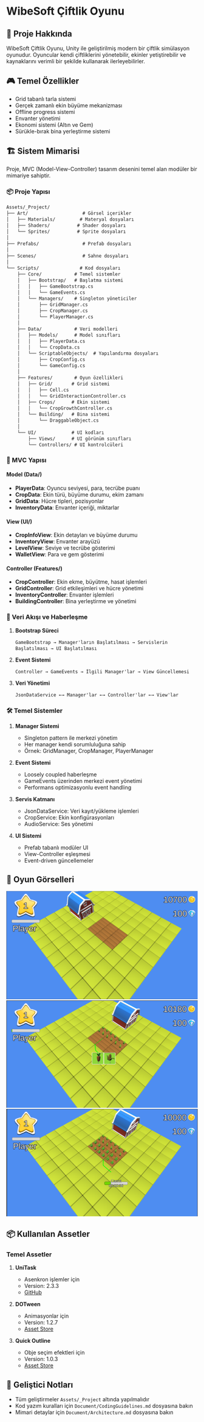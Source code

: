 # WibeSoft Çiftlik Oyunu

## 📖 Proje Hakkında

WibeSoft Çiftlik Oyunu, Unity ile geliştirilmiş modern bir çiftlik simülasyon oyunudur. Oyuncular kendi çiftliklerini yönetebilir, ekinler yetiştirebilir ve kaynaklarını verimli bir şekilde kullanarak ilerleyebilirler.

## 🎮 Temel Özellikler

- Grid tabanlı tarla sistemi
- Gerçek zamanlı ekin büyüme mekanizması
- Offline progress sistemi
- Envanter yönetimi
- Ekonomi sistemi (Altın ve Gem)
- Sürükle-bırak bina yerleştirme sistemi

## 🏗️ Sistem Mimarisi

Proje, MVC (Model-View-Controller) tasarım desenini temel alan modüler bir mimariye sahiptir.

### 📦 Proje Yapısı

```
Assets/_Project/
├── Art/                    # Görsel içerikler
│   ├── Materials/         # Materyal dosyaları
│   ├── Shaders/          # Shader dosyaları
│   └── Sprites/          # Sprite dosyaları
│
├── Prefabs/                # Prefab dosyaları
│
├── Scenes/                 # Sahne dosyaları
│
└── Scripts/               # Kod dosyaları
    ├── Core/            # Temel sistemler
    │   ├── Bootstrap/   # Başlatma sistemi
    │   │   ├── GameBootstrap.cs
    │   │   └── GameEvents.cs
    │   └── Managers/    # Singleton yöneticiler
    │       ├── GridManager.cs
    │       ├── CropManager.cs
    │       └── PlayerManager.cs
    │
    ├── Data/            # Veri modelleri
    │   ├── Models/      # Model sınıfları
    │   │   ├── PlayerData.cs
    │   │   └── CropData.cs
    │   └── ScriptableObjects/  # Yapılandırma dosyaları
    │       ├── CropConfig.cs
    │       └── GameConfig.cs
    │
    ├── Features/        # Oyun özellikleri
    │   ├── Grid/       # Grid sistemi
    │   │   ├── Cell.cs
    │   │   └── GridInteractionController.cs
    │   ├── Crops/      # Ekin sistemi
    │   │   └── CropGrowthController.cs
    │   └── Building/   # Bina sistemi
    │       └── DraggableObject.cs
    │
    └── UI/             # UI kodları
        ├── Views/      # UI görünüm sınıfları
        └── Controllers/ # UI kontrolcüleri
```

### 🎯 MVC Yapısı

#### Model (Data/)
- **PlayerData**: Oyuncu seviyesi, para, tecrübe puanı
- **CropData**: Ekin türü, büyüme durumu, ekim zamanı
- **GridData**: Hücre tipleri, pozisyonlar
- **InventoryData**: Envanter içeriği, miktarlar

#### View (UI/)
- **CropInfoView**: Ekin detayları ve büyüme durumu
- **InventoryView**: Envanter arayüzü
- **LevelView**: Seviye ve tecrübe gösterimi
- **WalletView**: Para ve gem gösterimi

#### Controller (Features/)
- **CropController**: Ekin ekme, büyütme, hasat işlemleri
- **GridController**: Grid etkileşimleri ve hücre yönetimi
- **InventoryController**: Envanter işlemleri
- **BuildingController**: Bina yerleştirme ve yönetimi

### 🔄 Veri Akışı ve Haberleşme

1. **Bootstrap Süreci**
   ```
   GameBootstrap → Manager'ların Başlatılması → Servislerin Başlatılması → UI Başlatılması
   ```

2. **Event Sistemi**
   ```
   Controller → GameEvents → İlgili Manager'lar → View Güncellemesi
   ```

3. **Veri Yönetimi**
   ```
   JsonDataService ←→ Manager'lar ←→ Controller'lar ←→ View'lar
   ```

### 🛠️ Temel Sistemler

1. **Manager Sistemi**
   - Singleton pattern ile merkezi yönetim
   - Her manager kendi sorumluluğuna sahip
   - Örnek: GridManager, CropManager, PlayerManager

2. **Event Sistemi**
   - Loosely coupled haberleşme
   - GameEvents üzerinden merkezi event yönetimi
   - Performans optimizasyonlu event handling

3. **Servis Katmanı**
   - JsonDataService: Veri kayıt/yükleme işlemleri
   - CropService: Ekin konfigürasyonları
   - AudioService: Ses yönetimi

4. **UI Sistemi**
   - Prefab tabanlı modüler UI
   - View-Controller eşleşmesi
   - Event-driven güncellemeler

## 📸 Oyun Görselleri

![Oyun Ekranı](Assets/_Project/Art/Screenshots/gameplay.png)
![Envanter](Assets/_Project/Art/Screenshots/inventory.png)
![Ekin Sistemi](Assets/_Project/Art/Screenshots/farming.png)

## 📦 Kullanılan Assetler

### Temel Assetler
1. **UniTask**
   - Asenkron işlemler için
   - Version: 2.3.3
   - [GitHub](https://github.com/Cysharp/UniTask)

2. **DOTween**
   - Animasyonlar için
   - Version: 1.2.7
   - [Asset Store](https://assetstore.unity.com/packages/tools/animation/dotween-hotween-v2-27676)

3. **Quick Outline**
   - Obje seçim efektleri için
   - Version: 1.0.3
   - [Asset Store](https://assetstore.unity.com/packages/tools/particles-effects/quick-outline-115488)

## 📝 Geliştici Notları

- Tüm geliştirmeler `Assets/_Project` altında yapılmalıdır
- Kod yazım kuralları için `Document/CodingGuidelines.md` dosyasına bakın
- Mimari detaylar için `Document/Architecture.md` dosyasına bakın

